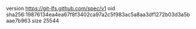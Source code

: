 version https://git-lfs.github.com/spec/v1
oid sha256:19876134ea4ea67f8f3402ca97a2c5f983ac5a8aa3df1272b03d3a5baae7b963
size 25544
